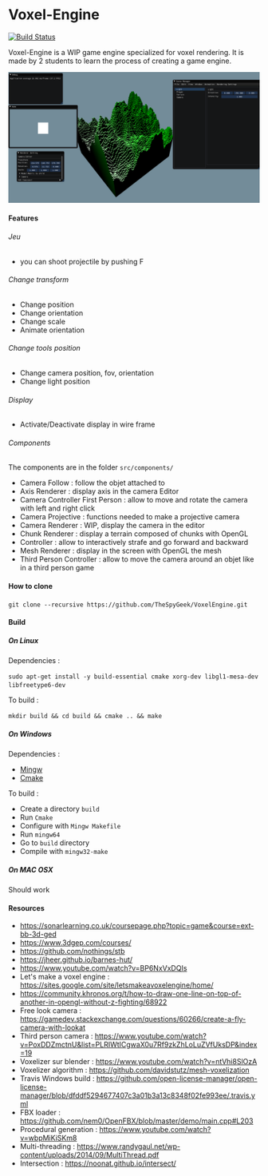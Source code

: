 # Voxel-Engine

[![Build Status](https://travis-ci.com/TheSpyGeek/VoxelEngine.svg?branch=master)](https://travis-ci.com/TheSpyGeek/VoxelEngine)

Voxel-Engine is a WIP game engine specialized for voxel rendering. It is made by 2 students to learn the process of creating a game engine.

![terrain_1](ressources/terrain_1.png)

#### Features

###### Jeu

* you can shoot projectile by pushing F

###### Change transform

* Change position
* Change orientation
* Change scale
* Animate orientation

###### Change tools position

* Change camera position, fov, orientation
* Change light position

###### Display

* Activate/Deactivate display in wire frame

###### Components 

The components are in the folder ```src/components/```

* Camera Follow : follow the objet attached to
* Axis Renderer : display axis in the camera Editor
* Camera Controller First Person : allow to move and rotate the camera with left and right click
* Camera Projective : functions needed to make a projective camera
* Camera Renderer : WIP, display the camera in the editor
* Chunk Renderer : display a terrain composed of chunks with OpenGL
* Controller : allow to interactively strafe and go forward and backward
* Mesh Renderer : display in the screen with OpenGL the mesh
* Third Person Controller : allow to move the camera around an objet like in a third person game

#### How to clone

```git clone --recursive https://github.com/TheSpyGeek/VoxelEngine.git```

#### Build

##### On Linux

Dependencies :

```sudo apt-get install -y build-essential cmake xorg-dev libgl1-mesa-dev libfreetype6-dev```

To build :

```mkdir build && cd build && cmake .. && make```

##### On Windows

Dependencies :

* [Mingw](https://sourceforge.net/projects/mingw-w64/)
* [Cmake](https://cmake.org/download/)

To build :

* Create a directory ```build```
* Run ```Cmake```
* Configure with ```Mingw Makefile```
* Run ```mingw64```
* Go to ```build``` directory
* Compile with ```mingw32-make```

##### On MAC OSX

Should work

#### Resources

* https://sonarlearning.co.uk/coursepage.php?topic=game&course=ext-bb-3d-ged
* https://www.3dgep.com/courses/
* https://github.com/nothings/stb
* https://jheer.github.io/barnes-hut/
* https://www.youtube.com/watch?v=BP6NxVxDQIs
* Let's make a voxel engine : https://sites.google.com/site/letsmakeavoxelengine/home/
* https://community.khronos.org/t/how-to-draw-one-line-on-top-of-another-in-opengl-without-z-fighting/68922
* Free look camera : https://gamedev.stackexchange.com/questions/60266/create-a-fly-camera-with-lookat
* Third person camera : https://www.youtube.com/watch?v=PoxDDZmctnU&list=PLRIWtICgwaX0u7Rf9zkZhLoLuZVfUksDP&index=19
* Voxelizer sur blender : https://www.youtube.com/watch?v=ntVhi8SlOzA
* Voxelizer algorithm : https://github.com/davidstutz/mesh-voxelization
* Travis Windows build : https://github.com/open-license-manager/open-license-manager/blob/dfddf5294677407c3a01b3a13c8348f02fe993ee/.travis.yml
* FBX loader : https://github.com/nem0/OpenFBX/blob/master/demo/main.cpp#L203
* Procedural generation : https://www.youtube.com/watch?v=wbpMiKiSKm8
* Multi-threading : https://www.randygaul.net/wp-content/uploads/2014/09/MultiThread.pdf
* Intersection : https://noonat.github.io/intersect/

